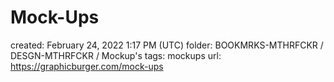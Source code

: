 # Mock-Ups

created: February 24, 2022 1:17 PM (UTC)
folder: BOOKMRKS-MTHRFCKR / DESGN-MTHRFCKR / Mockup's
tags: mockups
url: https://graphicburger.com/mock-ups